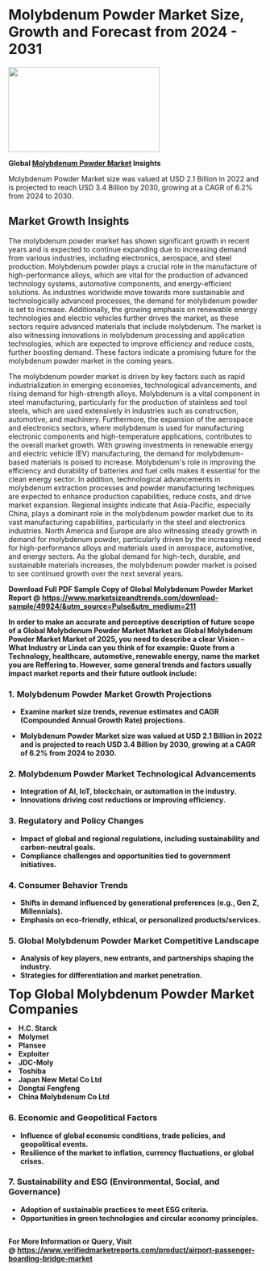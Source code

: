 <H1>Molybdenum Powder Market Size, Growth and Forecast from 2024 - 2031</H1><img class="aligncenter size-medium wp-image-584254" src="https://thirdeyenews.in/wp-content/uploads/2024/09/Global-Market-Research-300x168.jpeg" alt="" width="300" height="168" /><p><strong>Global&nbsp;<a href="https://www.marketsizeandtrends.com/download-sample/49924/&amp;utm_source=Pulse&amp;utm_medium=211">Molybdenum Powder Market</a> Insights</strong></p><p>Molybdenum Powder Market size was valued at USD 2.1 Billion in 2022 and is projected to reach USD 3.4 Billion by 2030, growing at a CAGR of 6.2% from 2024 to 2030.</p><p><h2>Market Growth Insights</h2> <p>The molybdenum powder market has shown significant growth in recent years and is expected to continue expanding due to increasing demand from various industries, including electronics, aerospace, and steel production. Molybdenum powder plays a crucial role in the manufacture of high-performance alloys, which are vital for the production of advanced technology systems, automotive components, and energy-efficient solutions. As industries worldwide move towards more sustainable and technologically advanced processes, the demand for molybdenum powder is set to increase. Additionally, the growing emphasis on renewable energy technologies and electric vehicles further drives the market, as these sectors require advanced materials that include molybdenum. The market is also witnessing innovations in molybdenum processing and application technologies, which are expected to improve efficiency and reduce costs, further boosting demand. These factors indicate a promising future for the molybdenum powder market in the coming years.</p> <p><strong></strong></p> <p>The molybdenum powder market is driven by key factors such as rapid industrialization in emerging economies, technological advancements, and rising demand for high-strength alloys. Molybdenum is a vital component in steel manufacturing, particularly for the production of stainless and tool steels, which are used extensively in industries such as construction, automotive, and machinery. Furthermore, the expansion of the aerospace and electronics sectors, where molybdenum is used for manufacturing electronic components and high-temperature applications, contributes to the overall market growth. With growing investments in renewable energy and electric vehicle (EV) manufacturing, the demand for molybdenum-based materials is poised to increase. Molybdenum's role in improving the efficiency and durability of batteries and fuel cells makes it essential for the clean energy sector. In addition, technological advancements in molybdenum extraction processes and powder manufacturing techniques are expected to enhance production capabilities, reduce costs, and drive market expansion. Regional insights indicate that Asia-Pacific, especially China, plays a dominant role in the molybdenum powder market due to its vast manufacturing capabilities, particularly in the steel and electronics industries. North America and Europe are also witnessing steady growth in demand for molybdenum powder, particularly driven by the increasing need for high-performance alloys and materials used in aerospace, automotive, and energy sectors. As the global demand for high-tech, durable, and sustainable materials increases, the molybdenum powder market is poised to see continued growth over the next several years.</p> <p><strong></p><p><span class=""><strong>Download Full PDF Sample Copy of Global Molybdenum Powder Market Report</strong> @ <a href="https://www.marketsizeandtrends.com/download-sample/49924/&amp;utm_source=Pulse&amp;utm_medium=211" target="_blank">https://www.marketsizeandtrends.com/download-sample/49924/&amp;utm_source=Pulse&amp;utm_medium=211</a></span></p><p>In order to make an accurate and perceptive description of future scope of a Global&nbsp;Molybdenum Powder Market Market as Global&nbsp;Molybdenum Powder Market Market of 2025, you need to describe a clear Vision &ndash; What Industry or Linda can you think of for example: Quote from a Technology, healthcare, automotive, renewable energy, name the market you are Reffering to. However, some general trends and factors usually impact market reports and their future outlook include:</p><h3>1.&nbsp;<strong>Molybdenum Powder Market Growth Projections</strong></h3><ul><li>Examine market size trends, revenue estimates and CAGR (Compounded Annual Growth Rate) projections.</li><li><p>Molybdenum Powder Market size was valued at USD 2.1 Billion in 2022 and is projected to reach USD 3.4 Billion by 2030, growing at a CAGR of 6.2% from 2024 to 2030.</p></li></ul><h3>2.&nbsp;<strong>Molybdenum Powder Market Technological Advancements</strong></h3><ul><li>Integration of AI, IoT, blockchain, or automation in the industry.</li><li>Innovations driving cost reductions or improving efficiency.</li></ul><h3>3.&nbsp;<strong>Regulatory and Policy Changes</strong></h3><ul><li>Impact of global and regional regulations, including sustainability and carbon-neutral goals.</li><li>Compliance challenges and opportunities tied to government initiatives.</li></ul><h3>4.&nbsp;<strong>Consumer Behavior Trends</strong></h3><ul><li>Shifts in demand influenced by generational preferences (e.g., Gen Z, Millennials).</li><li>Emphasis on eco-friendly, ethical, or personalized products/services.</li></ul><h3>5.&nbsp;<strong>Global Molybdenum Powder Market Competitive Landscape</strong></h3><ul><li>Analysis of key players, new entrants, and partnerships shaping the industry.</li><li>Strategies for differentiation and market penetration.</li></ul><p data-pm-slice="1 1 []"><span style="color: inherit; font-family: inherit; font-size: 25px;">Top Global Molybdenum Powder Market Companies</span></p><div class="" data-test-id=""><p><li>H.C. Starck</li><li> Molymet</li><li> Plansee</li><li> Exploiter</li><li> JDC-Moly</li><li> Toshiba</li><li> Japan New Metal Co Ltd</li><li> Dongtai Fengfeng</li><li> China Molybdenum Co Ltd</li></p></div><h3>6.&nbsp;<strong>Economic and Geopolitical Factors</strong></h3><ul><li>Influence of global economic conditions, trade policies, and geopolitical events.</li><li>Resilience of the market to inflation, currency fluctuations, or global crises.</li></ul><h3>7.&nbsp;<strong>Sustainability and ESG (Environmental, Social, and Governance)</strong></h3><ul><li>Adoption of sustainable practices to meet ESG criteria.</li><li>Opportunities in green technologies and circular economy principles.</li></ul><h2><strong style="font-size: 14px;">For More Information or Query, Visit @&nbsp;</strong><a style="background-color: #ffffff; font-size: 14px;" href="https://www.marketsizeandtrends.com/report/molybdenum-powder-market/" target="_blank">https://www.verifiedmarketreports.com/product/airport-passenger-boarding-bridge-market</a></h2>
